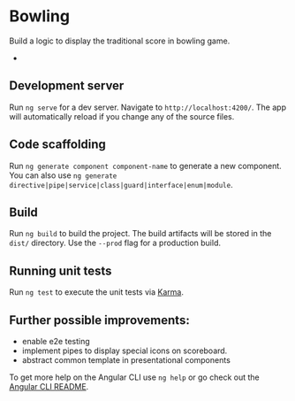 # Bowling

Build a logic to display the traditional score in bowling game.

-

## Development server

Run `ng serve` for a dev server. Navigate to `http://localhost:4200/`. The app will automatically reload if you change any of the source files.

## Code scaffolding

Run `ng generate component component-name` to generate a new component. You can also use `ng generate directive|pipe|service|class|guard|interface|enum|module`.

## Build

Run `ng build` to build the project. The build artifacts will be stored in the `dist/` directory. Use the `--prod` flag for a production build.

## Running unit tests

Run `ng test` to execute the unit tests via [Karma](https://karma-runner.github.io).

## Further possible improvements:

- enable e2e testing
- implement pipes to display special icons on scoreboard.
- abstract common template in presentational components

To get more help on the Angular CLI use `ng help` or go check out the [Angular CLI README](https://github.com/angular/angular-cli/blob/master/README.md).
